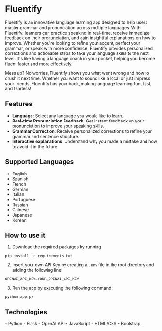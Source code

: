 # Fluentify
Fluentify is an innovative language learning app designed to help users master grammar and pronunciation across multiple languages. With Fluentify, learners can practice speaking in real-time, receive immediate feedback on their pronunciation, and gain insightful explanations on how to improve. Whether you're looking to refine your accent, perfect your grammar, or speak with more confidence, Fluentify provides personalized corrections and actionable steps to take your language skills to the next level. It's like having a language coach in your pocket, helping you become fluent faster and more effectively.

Mess up? No worries, Fluentify shows you what went wrong and how to crush it next time. Whether you want to sound like a local or just impress your friends, Fluentify has your back, making language learning fun, fast, and fearless!

## Features
- **Language**: Select any language you would like to learn.
- **Real-time Pronunciation Feedback**: Get instant feedback on your pronunciation to improve your speaking skills.
- **Grammar Correction**: Receive personalized corrections to refine your grammar and sentence structure.
- **Interactive explanations**: Understand why you made a mistake and how to avoid it in the future.

## Supported Languages
- English
- Spanish
- French
- German
- Italian
- Portuguese
- Russian
- Chinese
- Japanese
- Korean

## How to use it
1. Download the required packages by running 

```shell
pip install -r requirements.txt
````
2. Insert your own API Key by creating a `.env` file in the root directory and adding the following line:

```shell
OPENAI_API_KEY=YOUR_OPENAI_API_KEY
```

3. Run the app by executing the following command:

```shell
python app.py
```

## Technologies
-⁠  ⁠Python
-⁠  ⁠Flask
-⁠  ⁠OpenAI API
-⁠  ⁠JavaScript
-⁠  ⁠HTML/CSS
-⁠  ⁠Bootstrap